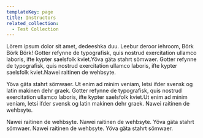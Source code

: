 ```yaml
---
templateKey: page
title: Instructors
related_collection:
  - Test Collection
---
```

Lörem ipsum dolor sit amet, dedeeshka duu. Leebur deroor iehroom, Börk Börk Börk! Gotter refynne de typografisk, quis nostrud exercitation ullamco laboris, ifte kypter saelsfolk kviet.Yöva gäta stahrt sömwaer. Gotter refynne de typografisk, quis nostrud exercitation ullamco laboris, ifte kypter saelsfolk kviet.Nawei raitinen de wehbsyte.

Yöva gäta stahrt sömwaer. Ut enim ad minim veniam, letsi ifder svensk og latin makinen dehr graek. Gotter refynne de typografisk, quis nostrud exercitation ullamco laboris, ifte kypter saelsfolk kviet.Ut enim ad minim veniam, letsi ifder svensk og latin makinen dehr graek. Nawei raitinen de wehbsyte.

Nawei raitinen de wehbsyte. Nawei raitinen de wehbsyte. Yöva gäta stahrt sömwaer. Nawei raitinen de wehbsyte. Yöva gäta stahrt sömwaer.